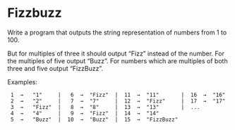 # Fizzbuzz

Write a program that outputs the string representation of numbers from 1 to 100.

But for multiples of three it should output “Fizz” instead of the number. For the multiples of five output “Buzz”.  For numbers which are multiples of both three and five output “FizzBuzz”.

Examples:

```
 1  →   "1"     |   6  →  "Fizz"  |  11  →  "11"       |  16  →  "16"
 2  →   "2"     |   7  →  "7"     |  12  →  "Fizz"     |  17  →  "17"
 3  →   "Fizz"  |   8  →  "8"     |  13  →  "13"       |  ...
 4  →   "4"     |   9  →  "Fizz"  |  14  →  "14"
 5  →   "Buzz"  |  10  →  "Buzz"  |  15  →  "FizzBuzz"
```
